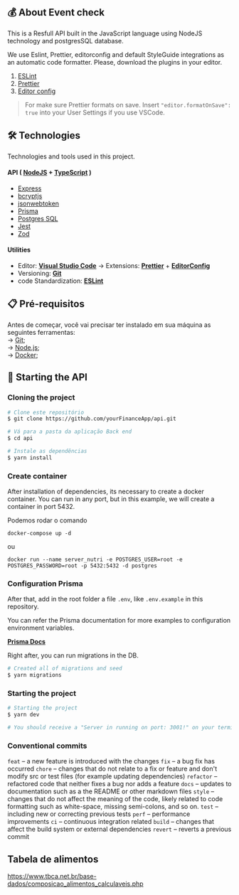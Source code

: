 ## 💰 About Event check

This is a Resfull API built in the JavaScript language using NodeJS technology and postgresSQL database.

We use Eslint, Prettier, editorconfig and default StyleGuide integrations as an automatic code formatter. Please, download the plugins in your editor.

1. [ESLint](https://github.com/Microsoft/vscode-eslint)
1. [Prettier](https://github.com/prettier/prettier-vscode)
1. [Editor config](https://github.com/editorconfig/editorconfig-vscode)

> For make sure Prettier formats on save. Insert `"editor.formatOnSave": true` into your User Settings if you use VSCode.

## 🛠️ Technologies

Technologies and tools used in this project.

#### **API** ( [NodeJS](https://nodejs.org/en/) + [TypeScript](https://www.typescriptlang.org/) )

- [Express](https://expressjs.com/pt-br/)
- [bcryptjs](https://www.npmjs.com/package/bcryptjs)
- [jsonwebtoken](https://www.npmjs.com/package/jsonwebtoken)
- [Prisma](https://www.prisma.io/)
- [Postgres SQL](https://www.postgresql.org/)
- [Jest](https://jestjs.io/pt-BR/)
- [Zod](https://zod.dev/)

#### **Utilities**

- Editor: **[Visual Studio Code](https://code.visualstudio.com/)** → Extensions: **[Prettier](https://prettier.io/)** + **[EditorConfig](https://editorconfig.org/)**
- Versioning: **[Git](https://git-scm.com)**
- code Standardization: **[ESLint](https://eslint.org/)**

## 📋 Pré-requisitos

Antes de começar, você vai precisar ter instalado em sua máquina as seguintes ferramentas: <br />
→ [Git](https://git-scm.com);<br />
→ [Node.js](https://nodejs.org/en/);<br />
→ [Docker](https://www.docker.com/); <br />

## 🎲 Starting the API

### Cloning the project

```bash
# Clone este repositório
$ git clone https://github.com/yourFinanceApp/api.git

# Vá para a pasta da aplicação Back end
$ cd api

# Instale as dependências
$ yarn install
```

### Create container

After installation of dependencies, its necessary to create a docker container. You can run in any port, but in this example, we will create a container in port 5432.

Podemos rodar o comando

```
docker-compose up -d
```

ou

```
docker run --name server_nutri -e POSTGRES_USER=root -e POSTGRES_PASSWORD=root -p 5432:5432 -d postgres
```

### Configuration Prisma

After that, add in the root folder a file `.env`, like `.env.example` in this repository.

You can refer the Prisma documentation for more examples to configuration environment variables.

**[Prisma Docs](https://www.prisma.io/docs/guides/development-environment/environment-variables)**

Right after, you can run migrations in the DB.

```bash
# Created all of migrations and seed
$ yarn migrations
```

### Starting the project

```bash
# Starting the project
$ yarn dev

# You should receive a "Server in running on port: 3001!" on your terminal
```

### Conventional commits

`feat` – a new feature is introduced with the changes
`fix` – a bug fix has occurred
`chore` – changes that do not relate to a fix or feature and don't modify src or test files (for example updating dependencies)
`refactor` – refactored code that neither fixes a bug nor adds a feature
`docs` – updates to documentation such as a the README or other markdown files
`style` – changes that do not affect the meaning of the code, likely related to code formatting such as white-space, missing semi-colons, and so on.
`test` – including new or correcting previous tests
`perf` – performance improvements
`ci` – continuous integration related
`build` – changes that affect the build system or external dependencies
`revert` – reverts a previous commit

## Tabela de alimentos

https://www.tbca.net.br/base-dados/composicao_alimentos_calculaveis.php

